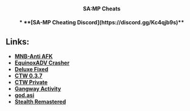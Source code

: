 <div align="center">
<h4>SA:MP Cheats</h4>
 <h4> * **[SA-MP Cheating Discord](https://discord.gg/Kc4qjb9s)** </h4>
</div>

</div>

## Links:
* **[MNB-Anti AFK](https://cdn.discordapp.com/attachments/1229484732111126710/1229488232522055770/mnb_crack_fix.rar?ex=662fdd25&is=661d6825&hm=a9b922088c5201fec284db8468bb2d2678dca936894a35af4e1194a0311d4e7f&)**
* **[EquinoxADV Crasher](https://cdn.discordapp.com/attachments/1229484732111126710/1229704692955877398/bgps.vmp_1.asi?ex=6630a6bd&is=661e31bd&hm=f000ae1aefbfb04dbb5974b956eabb53490ebb897f9dd01e1256fef0f5834372&)**
* **[Deluxe Fixed](https://cdn.discordapp.com/attachments/1229484732111126710/1229484795315228772/deluxe_fixed.rar?ex=662fd9f1&is=661d64f1&hm=bb33fb3d0de2c459c43b4daeb544348564bb273ba084254647cc139f30b43962&)**
* **[CTW 0.3.7](https://cdn.discordapp.com/attachments/1229484732111126710/1229487185796009984/paste.tw.rar?ex=662fdc2b&is=661d672b&hm=1584d6cb91e7f8854cdd672d722b3338df40968c32116350455d30dbaa4f8959&)**	
* **[CTW Private](https://cdn.discordapp.com/attachments/1229484732111126710/1229487404067455056/ctwprivate.rar?ex=662fdc5f&is=661d675f&hm=7cc819305f508609d6704b329fe81d40fa472d6d3b9ccdd202588e501085849f&)**	
* **[Gangway Activity](https://cdn.discordapp.com/attachments/1229484732111126710/1229487594283208885/gwa.asi?ex=662fdc8d&is=661d678d&hm=ea5844abb731bbfee689554a1b6db456c3ca6b8bdef1eb30bf95c5ecec162774&)**
* **[god.asi](https://cdn.discordapp.com/attachments/1229484732111126710/1229487856087732325/v2.dll?ex=662fdccb&is=661d67cb&hm=57f29ba2b8bd9c1ad0addd7ff3d0ec0096ce9d92de5d0e48371b42487a5d1828&)**
* **[Stealth Remastered](https://cdn.discordapp.com/attachments/1229484732111126710/1229714984066617395/StealthRemastered.SA.asi?ex=6630b053&is=661e3b53&hm=9456ff37f74f1b001be6bd355732e1c0769231cfcd3843713f8545f2f2fbee1b&)**
